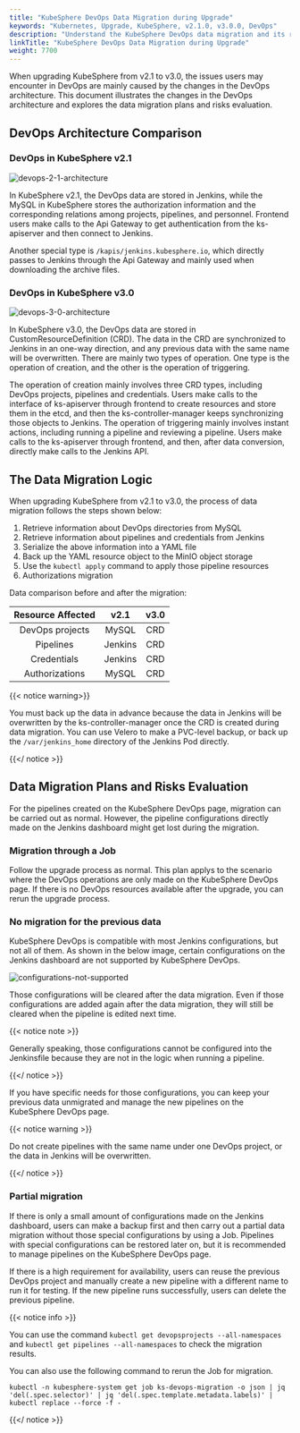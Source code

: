 ```yaml
---
title: "KubeSphere DevOps Data Migration during Upgrade"
keywords: "Kubernetes, Upgrade, KubeSphere, v2.1.0, v3.0.0, DevOps"
description: "Understand the KubeSphere DevOps data migration and its risks during upgrade."
linkTitle: "KubeSphere DevOps Data Migration during Upgrade"
weight: 7700
---
```


When upgrading KubeSphere from v2.1 to v3.0, the issues users may encounter in DevOps are mainly caused by the changes in the DevOps architecture. This document illustrates the changes in the DevOps architecture and explores the data migration plans and risks evaluation.

## DevOps Architecture Comparison

### DevOps in KubeSphere v2.1

![devops-2-1-architecture](/images/docs/upgrade/devops-data-migration-upgrade/devops-2-1-architecture.png)

In KubeSphere v2.1, the DevOps data are stored in Jenkins, while the MySQL in KubeSphere stores the authorization information and the corresponding relations among projects, pipelines, and personnel. Frontend users make calls to the Api Gateway to get authentication from the ks-apiserver and then connect to Jenkins.

Another special type is `/kapis/jenkins.kubesphere.io`, which directly passes to Jenkins through the Api Gateway and mainly used when downloading the archive files.

### DevOps in KubeSphere v3.0

![devops-3-0-architecture](/images/docs/upgrade/devops-data-migration-upgrade/devops-3-0-architecture.png)

In KubeSphere v3.0, the DevOps data are stored in CustomResourceDefinition (CRD). The data in the CRD are synchronized to Jenkins in an one-way direction, and any previous data with the same name will be overwritten. There are mainly two types of operation. One type is the operation of creation, and the other is the operation of triggering.

The operation of creation mainly involves three CRD types, including DevOps projects, pipelines and credentials. Users make calls to the interface of ks-apiserver through frontend to create resources and store them in the etcd, and then the ks-controller-manager keeps synchronizing those objects to Jenkins. The operation of triggering mainly involves instant actions, including running a pipeline and reviewing a pipeline. Users make calls to the ks-apiserver through frontend, and then, after data conversion, directly make calls to the Jenkins API.

## The Data Migration Logic

When upgrading KubeSphere from v2.1 to v3.0, the process of data migration follows the steps shown below:

1. Retrieve information about DevOps directories from MySQL
2. Retrieve information about pipelines and credentials from Jenkins
3. Serialize the above information into a YAML file
4. Back up the YAML resource object to the MinIO object storage
5. Use the `kubectl apply` command to apply those pipeline resources
6. Authorizations migration

Data comparison before and after the migration:

| Resource Affected |  v2.1   | v3.0 |
| :---------------: | :-----: | :--: |
|  DevOps projects  |  MySQL  | CRD  |
|     Pipelines     | Jenkins | CRD  |
|    Credentials    | Jenkins | CRD  |
|  Authorizations   |  MySQL  | CRD  |

{{< notice warning>}}

You must back up the data in advance because the data in Jenkins will be overwritten by the ks-controller-manager once the CRD is created during data migration. You can use Velero to make a PVC-level backup, or back up the `/var/jenkins_home` directory of the Jenkins Pod directly.

{{</ notice >}}

## Data Migration Plans and Risks Evaluation

For the pipelines created on the KubeSphere DevOps page, migration can be carried out as normal. However, the pipeline configurations directly made on the Jenkins dashboard might get lost during the migration.

### Migration through a Job

Follow the upgrade process as normal. This plan applys to the scenario where the DevOps operations are only made on the KubeSphere DevOps page. If there is no DevOps resources available after the upgrade, you can rerun the upgrade process.

### No migration for the previous data

KubeSphere DevOps is compatible with most Jenkins configurations, but not all of them. As shown in the below image, certain configurations on the Jenkins dashboard are not supported by KubeSphere DevOps.

![configurations-not-supported](/images/docs/upgrade/devops-data-migration-upgrade/configurations-not-supported.png)

Those configurations will be cleared after the data migration. Even if those configurations are added again after the data migration, they will still be cleared when the pipeline is edited next time.

{{< notice note >}}

Generally speaking, those configurations cannot be configured into the Jenkinsfile because they are not in the logic when running a pipeline.

{{</ notice >}}

If you have specific needs for those configurations, you can keep your previous data unmigrated and manage the new pipelines on the KubeSphere DevOps page. 

{{< notice warning >}}

Do not create pipelines with the same name under one DevOps project, or the data in Jenkins will be overwritten.

{{</ notice >}}

### Partial migration

If there is only a small amount of configurations made on the Jenkins dashboard, users can make a backup first and then carry out a partial data migration without those special configurations by using a Job. Pipelines with special configurations can be restored later on, but it is recommended to manage pipelines on the KubeSphere DevOps page.

If there is a high requirement for availability, users can reuse the previous DevOps project and manually create a new pipeline with a different name to run it for testing. If the new pipeline runs successfully, users can delete the previous pipeline.

{{< notice info >}}

You can use the command `kubectl get devopsprojects --all-namespaces` and `kubectl get pipelines --all-namespaces` to check the migration results.

You can also use the following command to rerun the Job for migration.

```
kubectl -n kubesphere-system get job ks-devops-migration -o json | jq 'del(.spec.selector)' | jq 'del(.spec.template.metadata.labels)' | kubectl replace --force -f -
```

{{</ notice >}}



